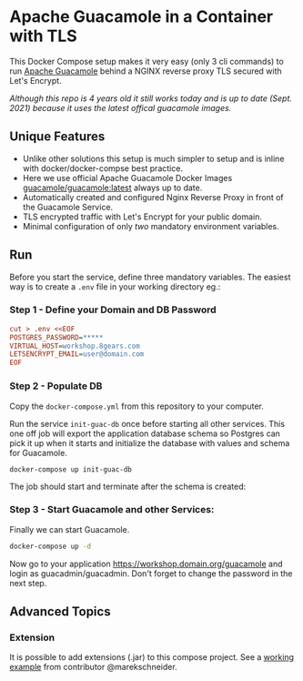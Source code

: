 # Apache Guacamole in a Container with TLS

This Docker Compose setup makes it very easy (only 3 cli commands) to run [Apache Guacamole](https://guacamole.incubator.apache.org/) behind a NGINX reverse proxy TLS secured with Let's Encrypt.

*Although this repo is 4 years old it still works today and is up to date (Sept. 2021) because it uses the latest offical guacamole images.*

## Unique Features

* Unlike other solutions this setup is much simpler to setup and is inline with docker/docker-compse best practice.
* Here we use official Apache Guacamole Docker Images [guacamole/guacamole:latest](https://hub.docker.com/r/guacamole/) always up to date.
* Automatically created and configured Nginx Reverse Proxy in front of the Guacamole Service.
* TLS encrypted traffic with Let's Encrypt for your public domain.
* Minimal configuration of only *two* mandatory environment variables.

## Run

Before you start the service, define three mandatory variables.
The easiest way is to create a `.env` file in your working directory eg.:

### Step 1 - Define your Domain and DB Password

```ini
cut > .env <<EOF
POSTGRES_PASSWORD=*****
VIRTUAL_HOST=workshop.8gears.com
LETSENCRYPT_EMAIL=user@domain.com
EOF
```

### Step 2 - Populate DB
Copy the `docker-compose.yml` from this repository to your computer.

Run the service `init-guac-db` once before starting all other services. This one off job will export the application database schema so Postgres can pick it up when it starts and initialize the database with values and schema for Guacamole.

```
docker-compose up init-guac-db
```
The job should start and terminate after the schema is created:


### Step 3 - Start Guacamole and other Services:

Finally we can start Guacamole.

```sh
docker-compose up -d
```

Now go to your application https://workshop.domain.org/guacamole and login as guacadmin/guacadmin. 
Don't forget to change the password in the next step.


## Advanced Topics

### Extension

It is possible to add extensions (.jar) to this compose project. 
See a [working example](https://github.com/8gears/containerized-guacamole/issues/3#issuecomment-932015027) from contributor @marekschneider.   

